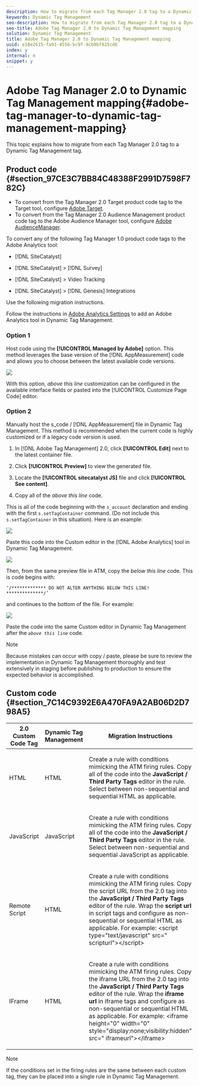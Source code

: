 ```yaml
---
description: How to migrate from each Tag Manager 2.0 tag to a Dynamic Tag Management tag.
keywords: Dynamic Tag Management
seo-description: How to migrate from each Tag Manager 2.0 tag to a Dynamic Tag Management tag.
seo-title: Adobe Tag Manager 2.0 to Dynamic Tag Management mapping
solution: Dynamic Tag Management
title: Adobe Tag Manager 2.0 to Dynamic Tag Management mapping
uuid: e18e2615-fa91-4556-bc9f-9c60bf825cd6
index: y
internal: n
snippet: y
---
```


# Adobe Tag Manager 2.0 to Dynamic Tag Management mapping{#adobe-tag-manager-to-dynamic-tag-management-mapping}

This topic explains how to migrate from each Tag Manager 2.0 tag to a Dynamic Tag Management tag.

## Product code {#section_97CE3C7BB84C48388F2991D7598F782C}

* To convert from the Tag Manager 2.0 Target product code tag to the Target tool, configure [Adobe Target](../tools-reference/target.md#concept_90D4021A9B6E409D8101FA1AFADE1215). 
* To convert from the Tag Manager 2.0 Audience Management product code tag to the Adobe Audience Manager tool, configure [Adobe AudienceManager](../tools-reference/audiencemgmt.md#concept_F9887945039A473A9B2C6B16CBA5D822).

To convert any of the following Tag Manager 1.0 product code tags to the Adobe Analytics tool:

* [!DNL SiteCatalyst] 
* [!DNL SiteCatalyst] > [!DNL Survey] 

* [!DNL SiteCatalyst] > Video Tracking 
* [!DNL SiteCatalyst] > [!DNL Genesis] Integrations

Use the following migration instructions.

Follow the instructions in [Adobe Analytics Settings](../tools-reference/analytics-dtm.md#concept_FBA6679A0B79490F8296437F11E5E4F8) to add an Adobe Analytics tool in Dynamic Tag Management.

### Option 1

Host code using the **[!UICONTROL Managed by Adobe]** option. This method leverages the base version of the [!DNL AppMeasurement] code and allows you to choose between the latest available code versions.

![](assets/library_mgmt_atm1.png)

With this option, *above this line* customization can be configured in the available interface fields or pasted into the [!UICONTROL Customize Page Code] editor.

### Option 2

Manually host the s_code / [!DNL AppMeasurement] file in Dynamic Tag Management. This method is recommended when the current code is highly customized or if a legacy code version is used.

1. In [!DNL Adobe Tag Management] 2.0, click **[!UICONTROL Edit]** next to the latest container file. 

1. Click **[!UICONTROL Preview]** to view the generated file. 
1. Locate the **[!UICONTROL sitecatalyst JS]** file and click **[!UICONTROL See content]**. 

1. Copy all of the *above this line* code.

This is all of the code beginning with the `s_account` declaration and ending with the first `s.setTagContainer` command. (Do not include this `s.setTagContainer` in this situation). Here is an example:

![](assets/prev_generated_code.png)

Paste this code into the Custom editor in the [!DNL Adobe Analytics] tool in Dynamic Tag Management.

![](assets/library_mgmt_custom.png)

Then, from the same preview file in ATM, copy the *below this line* code. This is code begins with:

```
‘/************* DO NOT ALTER ANYTHING BELOW THIS LINE! **************/’
```

and continues to the bottom of the file. For example:

![](assets/prev_generated_code4.png)

Paste the code into the same Custom editor in Dynamic Tag Management after the *`above this line`* code.

>[!NOTE]
>
>Because mistakes can occur with copy / paste, please be sure to review the implementation in Dynamic Tag Management thoroughly and test extensively in staging before publishing to production to ensure the expected behavior is accomplished.

## Custom code {#section_7C14C9392E6A470FA9A2AB06D2D798A5}

<table id="table_EAF79577BEE441E7AB27301BB7B05A80"> 
 <thead> 
  <tr> 
   <th colname="col1" class="entry"> 2.0 Custom Code Tag </th> 
   <th colname="col2" class="entry"> Dynamic Tag Management </th> 
   <th colname="col3" class="entry"> Migration Instructions </th> 
  </tr> 
 </thead>
 <tbody> 
  <tr> 
   <td colname="col1"> <p>HTML </p> </td> 
   <td colname="col2"> <p>HTML </p> </td> 
   <td colname="col3"> <p> Create a rule with conditions mimicking the ATM firing rules. Copy all of the code into the <b>JavaScript / Third Party Tags</b> editor in the rule. Select between non-sequential and sequential HTML as applicable. </p> </td> 
  </tr> 
  <tr> 
   <td colname="col1"> <p>JavaScript </p> </td> 
   <td colname="col2"> <p>JavaScript </p> </td> 
   <td colname="col3"> <p> Create a rule with conditions mimicking the ATM firing rules. Copy all of the code into the <b>JavaScript / Third Party Tags</b> editor in the rule. Select between non-sequential and sequential JavaScript as applicable. </p> </td> 
  </tr> 
  <tr> 
   <td colname="col1"> <p>Remote Script </p> </td> 
   <td colname="col2"> <p>HTML </p> </td> 
   <td colname="col3"> <p> Create a rule with conditions mimicking the ATM firing rules. Copy the script URL from the 2.0 tag into the <b>JavaScript / Third Party Tags</b> editor of the rule. Wrap the <b>script url</b> in script tags and configure as non-sequential or sequential HTML as applicable. For example: <span class="codeph"> &lt;script type="text/javascript" src=" scripturl"&gt;&lt;/script&gt; </span> </p> </td> 
  </tr> 
  <tr> 
   <td colname="col1"> <p>IFrame </p> </td> 
   <td colname="col2"> <p>HTML </p> </td> 
   <td colname="col3"> <p> Create a rule with conditions mimicking the ATM firing rules. Copy the iframe URL from the 2.0 tag into the <b>JavaScript / Third Party Tags</b> editor of the rule. Wrap the <b>iframe url</b> in iframe tags and configure as non-sequential or sequential HTML as applicable. For example: <span class="codeph"> &lt;iframe height="0" width="0" style="display:none;visibility:hidden" src=" iframeurl"&gt;&lt;/iframe&gt; </span> </p> </td> 
  </tr> 
 </tbody> 
</table>

>[!NOTE]
>
>If the conditions set in the firing rules are the same between each custom tag, they can be placed into a single rule in Dynamic Tag Management.

